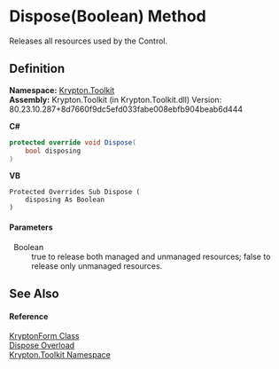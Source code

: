 # Dispose(Boolean) Method


Releases all resources used by the Control.



## Definition
**Namespace:** <a href="79d2eac2-21f4-54ff-7552-b20c33c30600.md">Krypton.Toolkit</a>  
**Assembly:** Krypton.Toolkit (in Krypton.Toolkit.dll) Version: 80.23.10.287+8d7660f9dc5efd033fabe008ebfb904beab6d444

**C#**
``` C#
protected override void Dispose(
	bool disposing
)
```
**VB**
``` VB
Protected Overrides Sub Dispose ( 
	disposing As Boolean
)
```



#### Parameters
<dl><dt>  Boolean</dt><dd>true to release both managed and unmanaged resources; false to release only unmanaged resources.</dd></dl>

## See Also


#### Reference
<a href="13b29650-b21b-35d6-8387-a6f0a5ca154d.md">KryptonForm Class</a>  
<a href="001a4685-c6ec-4366-8804-6ef0078c9326.md">Dispose Overload</a>  
<a href="79d2eac2-21f4-54ff-7552-b20c33c30600.md">Krypton.Toolkit Namespace</a>  
